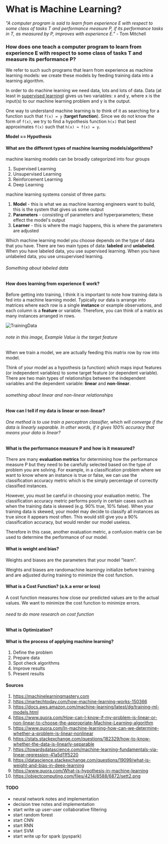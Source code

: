 # What is Machine Learning?

*"A computer program is said to learn from experience E with respect to some class of tasks T and performance measure P, if its performance tasks in T, as measured by P, improves with experience E."* - Tom Mitchell

### How does one teach a computer program to learn from experience E with respect to some class of tasks T and measure its performance P?

We refer to such such programs that learn from experience as machine learning models: we create these models by feeding training data into a learning algorithm.

In order to do machine learning we need data, lots and lots of data. Data (at least in [supervised learning](https://github.com/jimmychimmyy/machine_learning_notes/blob/master/supervised_learning.md)) gives us two variables: x and y, where x is the input(s) to our machine learning problem and y is the output.

One way to understand machine learning is to think of it as searching for a function such that `f(x) = y` (**target function**). Since we do not know the form of `f(x)`, we try to find a hypothesis function `h(x)` that best approximates `f(x)` such that `h(x) ≈ f(x) = y`.

**Model == Hypothesis**

#### What are the different types of machine learning models/algorithms?

machine learning models can be broadly categorized into four groups
1. Supervised Learning
2. Unsupervised Learning
3. Reinforcement Learning
4. Deep Learning

machine learning systems consist of three parts:
1. **Model** - this is what we as machine learning engineers want to build, this is the system that gives us some output
2. **Parameters** - consisting of parameters and hyperparameters; these effect the model's output
3. **Learner** - this is where the magic happens, this is where the parameters are adjusted

Which machine learning model you choose depends on the type of data that you have. There are two main types of data: **labeled** and **unlabeled**. When you have labeled data, you use supervised learning. When you have unlabeled data, you use unsupervised learning.

###### Something about labeled data

#### How does learning from experience E work?

Before getting into training, I think it is important to note how training data is fed into a machine learning model. Typically our data is arrange into matrices where each row is a single **instance** or example observations, and each column is a **feature** or variable. Therefore, you can think of a matrix as many instances arranged in rows.

![TrainingData](https://objectcomputing.com/files/4214/8588/6872/sett2.png "TrainingData")

###### note in this image, Example Value is the target feature

When we train a model, we are actually feeding this matrix row by row into model.

Think of your model as a hypothesis (a function) which maps input features (or independent variables) to some target feature (or dependent variable). There are two main types of relationships between the independent variables and the dependent variable: **linear** and **non-linear**.

###### something about linear and non-linear relationships

#### How can I tell if my data is linear or non-linear?

###### One method is to use train a perceptron classifier, which will converge if the data is linearly separable. In other words, if it gives 100% accuracy that means your data is linear?

#### What is the performance measure P and how is it measured?

There are many **evaluation metrics** for determining how the performance measure P but they need to be carefully selected based on the type of problem you are solving. For example, in a classification problem where we want to know where an instance is true or false, we can use the classification accuracy metric which is the simply percentage of correctly classified instances.

However, you must be careful in choosing your evaluation metric. The classification accuracy metric performs poorly in certain cases such as when the training data is skewed (e.g. 90% true, 10% false). When your training data is skewed, your model may decide to classify all instances as true since it appears most often. This would still give you a 90% classification accuracy, but would render our model useless.

Therefore in this case, another evaluation metric, a confusion matrix can be used to determine the performance of our model.

#### What is weight and bias?

Weights and biases are the parameters that your model "learn".

Weights and biases are randomachine learningy initialize before training and are adjusted during training to minimize the cost function.

#### What is a Cost Function? (a.k.a error or loss)

A cost function measures how close our predicted values are to the actual values. We want to minimize the cost function to minimize errors.

###### need to do more research on cost function

#### What is Optimization?



#### What is the process of applying machine learning?
1. Define the problem
2. Prepare data
3. Spot check algorithms
4. Improve results
5. Present results

#### Sources
1. https://machinelearningmastery.com
2. https://martechtoday.com/how-machine-learning-works-150366
3. https://docs.aws.amazon.com/machine-learning/latest/dg/training-ml-models.html
4. https://www.quora.com/How-can-I-know-if-my-problem-is-linear-or-non-linear-to-choose-the-appropriate-Machine-Learning-algorithm
5. https://www.quora.com/In-machine-learning-how-can-we-determine-whether-a-problem-is-linear-nonlinear
6. https://stats.stackexchange.com/questions/182329/how-to-know-whether-the-data-is-linearly-separable
7. https://towardsdatascience.com/machine-learning-fundamentals-via-linear-regression-41a5d11f5220
8. https://datascience.stackexchange.com/questions/19099/what-is-weight-and-bias-in-deep-learning
9. https://www.quora.com/What-is-hypothesis-in-machine-learning
10. https://objectcomputing.com/files/4214/8588/6872/sett2.png

#### TODO
* neural network notes and implementation
* decision tree notes and implementation
* start write up user-user collaborative filtering
* start random forest
* start CNN
* start RNN
* start SVM
* start write up for spark (pyspark)
